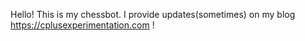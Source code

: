 Hello! This is my chessbot. I provide updates(sometimes) on my blog https://cplusexperimentation.com !
